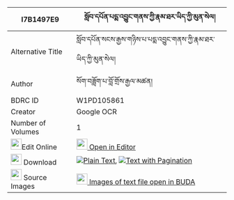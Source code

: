 |I7B1497E9|སློབ་དཔོན་པདྨ་འབྱུང་གནས་ཀྱི་རྣམ་ཐར་ཡིད་ཀྱི་མུན་སེལ། 
| --- | --- 
|Alternative Title |སློབ་དཔོན་སངས་རྒྱས་གཉིས་པ་པདྨ་འབྱུང་གནས་ཀྱི་རྣམ་ཐར་ཡིད་ཀྱི་མུན་སེལ།
|Author| སོག་བཟློག་པ་བློ་གྲོས་རྒྱལ་མཚན།
|BDRC ID | W1PD105861
|Creator | Google OCR
|Number of Volumes| 1
|<img width="25" src="https://img.icons8.com/color/25/000000/edit-property.png">Edit Online| [<img width="25" src="https://avatars.githubusercontent.com/u/45091458?s=200&v=4"> Open in Editor](http://editor.openpecha.org/I7B1497E9)
|<img width="25" src="https://img.icons8.com/fluent/48/000000/download-2.png"/>  Download | [![](https://img.icons8.com/color/20/000000/txt.png)Plain Text](https://github.com/Openpecha/I7B1497E9/releases/download/v1/lobpon_pema_jungne_kyi_namtar__plain_I7B1497E9.zip), [![](https://img.icons8.com/color/20/000000/txt.png)Text with Pagination](https://github.com/Openpecha/I7B1497E9/releases/download/v1/lobpon_pema_jungne_kyi_namtar__pages_I7B1497E9.zip)
|<img width="25" src="https://img.icons8.com/plasticine/100/000000/pictures-folder.png"/>  Source Images | [<img width="25" src="https://library.bdrc.io/icons/BUDA-small.svg"> Images of text file open in BUDA](https://library.bdrc.io/show/bdr:W1PD105861)